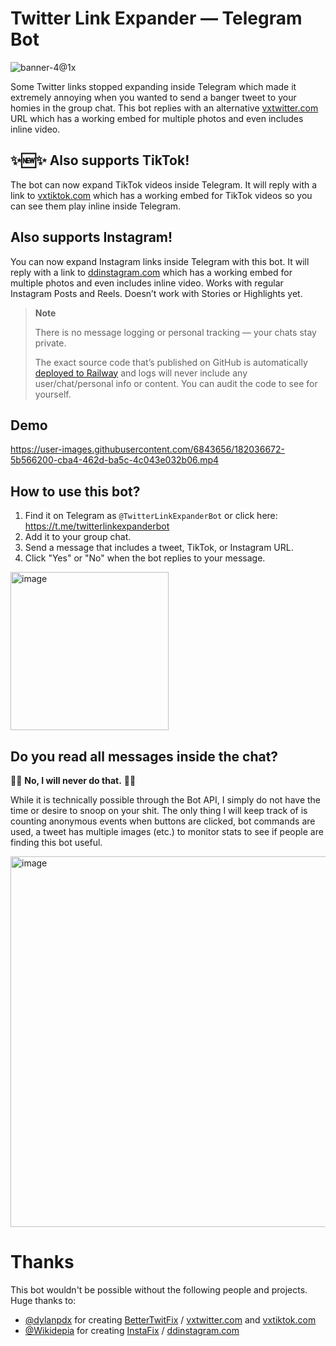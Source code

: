 # Twitter Link Expander — Telegram Bot

![banner-4@1x](https://user-images.githubusercontent.com/6843656/214643610-8876165d-c2fc-484e-aea8-489fcd731b93.png)

Some Twitter links stopped expanding inside Telegram which made it extremely annoying when you wanted to send a banger tweet to your homies in the group chat. This bot replies with an alternative [vxtwitter.com](https://vxtwitter.com) URL which has a working embed for multiple photos and even includes inline video.

## ✨🆕✨ Also supports TikTok!

The bot can now expand TikTok videos inside Telegram. It will reply with a link to [vxtiktok.com](https://vxtiktok.com) which has a working embed for TikTok videos so you can see them play inline inside Telegram.

## Also supports Instagram!

You can now expand Instagram links inside Telegram with this bot. It will reply with a link to [ddinstagram.com](https://ddinstagram.com) which has a working embed for multiple photos and even includes inline video. Works with regular Instagram Posts and Reels. Doesn’t work with Stories or Highlights yet.

> **Note**
>
> There is no message logging or personal tracking — your chats stay private.
>
> The exact source code that’s published on GitHub is automatically [deployed to Railway](https://railway.app?referralCode=dev) and logs will never include any user/chat/personal info or content. You can audit the code to see for yourself.

## Demo

https://user-images.githubusercontent.com/6843656/182036672-5b566200-cba4-462d-ba5c-4c043e032b06.mp4

## How to use this bot?

1. Find it on Telegram as `@TwitterLinkExpanderBot` or click here: https://t.me/twitterlinkexpanderbot
2. Add it to your group chat.
3. Send a message that includes a tweet, TikTok, or Instagram URL.
4. Click "Yes" or "No" when the bot replies to your message.

<img width="253" alt="image" src="https://user-images.githubusercontent.com/6843656/181651653-a6421462-2321-4344-8605-f5f32edc5047.png">

## Do you read all messages inside the chat?

🙅‍♂️ **No, I will never do that.** 🙅‍♂️

While it is technically possible through the Bot API, I simply do not have the time or desire to snoop on your shit. The only thing I will keep track of is counting anonymous events when buttons are clicked, bot commands are used, a tweet has multiple images (etc.) to monitor stats to see if people are finding this bot useful.

<img width="593" alt="image" src="https://user-images.githubusercontent.com/6843656/197364188-850c89fa-1186-4f44-a6b1-be6798c88f6e.png">

# Thanks

This bot wouldn't be possible without the following people and projects. Huge thanks to:

- [@dylanpdx](https://github.com/dylanpdx) for creating [BetterTwitFix](https://github.com/dylanpdx/BetterTwitFix) / [vxtwitter.com](https://vxtwitter.com) and [vxtiktok.com](https://vxtiktok.com)
- [@Wikidepia](https://github.com/Wikidepia) for creating [InstaFix](https://github.com/Wikidepia/InstaFix) / [ddinstagram.com](https://ddinstagram.com)
